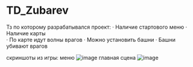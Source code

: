 # TD_Zubarev

Тз по которому разрабатывался проект:
·	Наличие стартового меню 
·	Наличие карты  
·	По карте идут волны врагов 
·	Можно установить башни 
·	Башни убивают врагов 


скриншоты из игры: 
меню 
![image](https://github.com/GRGRTHYTRUU/TD_Zubarev/assets/138003218/6a539620-9ccc-4d30-a308-4ee3fc36a2aa)
главная сцена
![image](https://github.com/GRGRTHYTRUU/TD_Zubarev/assets/138003218/764f724d-223c-4e53-b225-c7a9d0013cc2)
